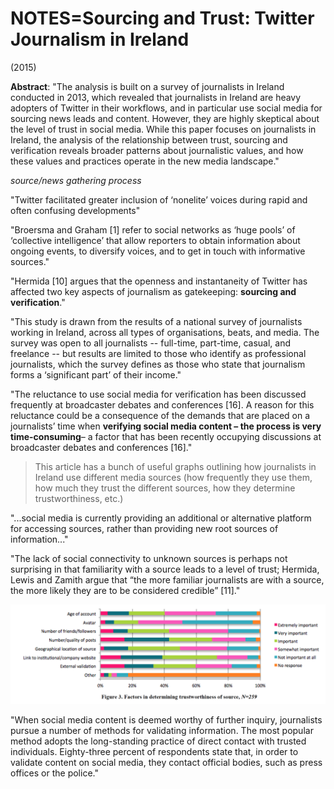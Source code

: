 # NOTES=Sourcing and Trust: Twitter Journalism in Ireland

(2015)

**Abstract**:
"The analysis is built on a survey of journalists in Ireland conducted in 2013, which revealed that journalists in Ireland are heavy adopters of Twitter in their workflows, and in particular use social media for sourcing news leads and content. However, they are highly skeptical about the level of trust in social media. While this paper focuses on journalists in Ireland, the analysis of the relationship between trust, sourcing and verification reveals broader patterns about journalistic values, and how these values and practices operate in the new media landscape."

*source/news gathering process*

"Twitter facilitated greater inclusion of ‘nonelite’ voices during rapid and often confusing developments"

"Broersma and Graham [1] refer to social networks as ‘huge pools’ of ‘collective intelligence’ that allow reporters to obtain information about ongoing events, to diversify voices, and to get in touch with informative sources."

"Hermida [10] argues that the openness and instantaneity of Twitter has affected two key aspects of journalism as gatekeeping: **sourcing and verification**."

"This study is drawn from the results of a national survey of journalists working in Ireland, across all types of organisations, beats, and media. The survey was open to all journalists -- full-time, part-time, casual, and freelance -- but results are limited to those who identify as professional journalists, which the survey defines as those who state that journalism forms a ‘significant part’ of their income."

"The reluctance to use social media for verification has been discussed frequently at broadcaster debates and conferences [16]. A reason for this reluctance could be a consequence of the demands that are placed on a journalists’ time when **verifying social media content – the process is very time-consuming**– a factor that has been recently occupying discussions at broadcaster debates and conferences [16]."

> This article has a bunch of useful graphs outlining how journalists in Ireland use different media sources (how frequently they use them, how much they trust the different sources, how they determine trustworthiness, etc.)

"...social media is currently providing an additional or alternative platform for accessing sources, rather than providing new root sources of information..."

"The lack of social connectivity to unknown sources is perhaps not surprising in that familiarity with a source leads to a level of trust; Hermida, Lewis and Zamith argue that “the more familiar journalists are with a source, the more likely they are to be considered credible” [11]."

![](./graph0.png)

"When social media content is deemed worthy of further inquiry, journalists pursue a number of methods for validating information. The most popular method adopts the long-standing practice of direct contact with trusted individuals. Eighty-three percent of respondents state that, in order to validate content on social media, they contact official bodies, such as press offices or the police."






